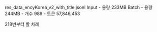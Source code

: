 res_data_encyKorea_v2_with_title.jsonl
	Input
		- 용량 233MB
	Batch
		- 용량 244MB
		- 개수 989
		- 토큰 57,846,453




218번부터 할 차례